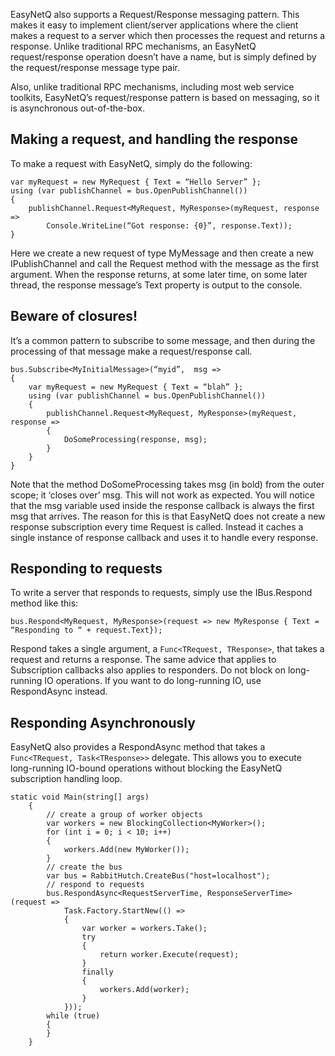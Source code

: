 EasyNetQ also supports a Request/Response messaging pattern. This makes it easy to implement client/server applications where the client makes a request to a server which then processes the request and returns a response. Unlike traditional RPC mechanisms, an EasyNetQ request/response operation doesn’t have a name, but is simply defined by the request/response message type pair.

Also, unlike traditional RPC mechanisms, including most web service toolkits, EasyNetQ’s request/response pattern is based on messaging, so it is asynchronous out-of-the-box.

## Making a request, and handling the response

To make a request with EasyNetQ, simply do the following:

    var myRequest = new MyRequest { Text = “Hello Server” };
    using (var publishChannel = bus.OpenPublishChannel())
    {
        publishChannel.Request<MyRequest, MyResponse>(myRequest, response => 
            Console.WriteLine(“Got response: {0}”, response.Text));
    }

Here we create a new request of type MyMessage and then create a new IPublishChannel and call the Request method with the message as the first argument. When the response returns, at some later time, on some later thread, the response message’s Text property is output to the console.

## Beware of closures!

It’s a common pattern to subscribe to some message, and then during the processing of that message make a request/response call.

    bus.Subscribe<MyInitialMessage>(“myid”,  msg => 
    {
        var myRequest = new MyRequest { Text = “blah” };
        using (var publishChannel = bus.OpenPublishChannel())
        {
            publishChannel.Request<MyRequest, MyResponse>(myRequest, response => 
            {
                DoSomeProcessing(response, msg);
            }
        }
    }

Note that the method DoSomeProcessing takes msg (in bold) from the outer scope; it ‘closes over’ msg. This will not work as expected. You will notice that the msg variable used inside the response callback is always the first msg that arrives. The reason for this is that EasyNetQ does not create a new response subscription every time Request is called. Instead it caches a single instance of response callback and uses it to handle every response.

## Responding to requests

To write a server that responds to requests, simply use the IBus.Respond method like this:

    bus.Respond<MyRequest, MyResponse>(request => new MyResponse { Text = “Responding to “ + request.Text});

Respond takes a single argument, a `Func<TRequest, TResponse>`, that takes a request and returns a response. The same advice that applies to Subscription callbacks also applies to responders. Do not block on long-running IO operations. If you want to do long-running IO, use RespondAsync instead.

## Responding Asynchronously

EasyNetQ also provides a RespondAsync method that takes a `Func<TRequest, Task<TResponse>>` delegate. This allows you to execute long-running IO-bound operations without blocking the EasyNetQ subscription handling loop.

    static void Main(string[] args)
        {
            // create a group of worker objects
            var workers = new BlockingCollection<MyWorker>();
            for (int i = 0; i < 10; i++)
            {
                workers.Add(new MyWorker());
            }
            // create the bus
            var bus = RabbitHutch.CreateBus("host=localhost");
            // respond to requests
            bus.RespondAsync<RequestServerTime, ResponseServerTime>(request =>
                Task.Factory.StartNew(() =>
                {
                    var worker = workers.Take();
                    try
                    {
                        return worker.Execute(request);
                    }
                    finally
                    {
                        workers.Add(worker);
                    }
                }));
            while (true)
            {
            }
        }
